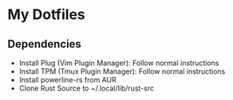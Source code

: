 # My Dotfiles

## Dependencies
- Install Plug (Vim Plugin Manager): Follow normal instructions
- Install TPM (Tmux Plugin Manager): Follow normal instructions
- Install powerline-rs from AUR
- Clone Rust Source to ~/.local/lib/rust-src

